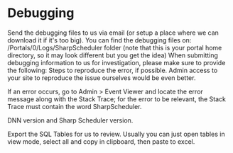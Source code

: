 # Debugging

Send the debugging files to us via email (or setup a place where we can download it if it's too big).
You can find the debugging files on:
/Portals/0/Logs/SharpScheduler folder (note that this is your portal home directory, so it may look different but you get the idea)
When submitting debugging information to us for investigation, please make sure to provide the following:
Steps to reproduce the error, if possible.
Admin access to your site to reproduce the issue ourselves would be even better.

If an error occurs, go to Admin > Event Viewer and locate the error message along with the Stack Trace; for the error to be relevant, the Stack Trace must contain the word SharpScheduler.

DNN version and Sharp Scheduler version.

Export the SQL Tables for us to review.
Usually you can just open tables in view mode, select all and copy in clipboard, then paste to excel.
